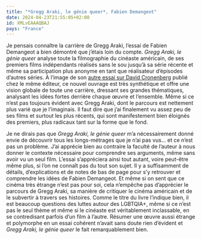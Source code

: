 ```yaml
---
title: "*Gregg Araki, le génie queer*, Fabien Demangeot"
date: 2024-04-23T21:55:05+02:00
id: XMLvEAAAQBAJ
pays: "France"
---
```


Je pensais connaître la carrière de Gregg Araki, l’essai de Fabien Demangeot a bien démontré que j’étais loin du compte. *Gregg Araki, le génie queer* analyse toute la filmographie du cinéaste américain, de ses premiers films indépendants réalisés sans le sou jusqu’à sa série récente et même sa participation plus anonyme en tant que réalisateur d’épisodes d’autres séries. À l’image de son [autre essai sur David Cronenberg](https://voiretmanger.fr/transgression-david-cronenberg-demangeot/) publié chez le même éditeur, ce nouvel ouvrage est très synthétique et offre une vision globale de toute une carrière, dressant ses grandes thématiques, analysant les idées fortes derrière chaque œuvre et l’ensemble. Même si ce n’est pas toujours évident avec Gregg Araki, dont le parcours est nettement plus varié que je l’imaginais. Il faut dire que j’ai finalement vu assez peu de ses films et surtout les plus récents, qui sont manifestement bien éloignés des premiers, plus radicaux tant sur la forme que le fond.

Je ne dirais pas que *Gregg Araki, le génie queer* m’a nécessairement donné envie de découvrir tous les longs-métrages que je n’ai pas vus… et ce n’est pas un problème. J’ai apprécie bien au contraire la faculté de l’auteur à nous donner le contexte nécessaire pour comprendre ses arguments, même sans avoir vu un seul film. L’essai s’appréciera ainsi tout autant, voire peut-être même plus, si l’on ne connaît pas du tout son sujet. Il y a suffisamment de détails, d’explications et de notes de bas de page pour s’y retrouver et comprendre les idées de Fabien Demangeot. Et même si on sent que ce cinéma très étrange n’est pas pour soi, cela n’empêche pas d’apprécier le parcours de Gregg Araki, sa manière de critiquer le cinéma américain et de le subvertir à travers ses histoires. Comme le titre du livre l’indique bien, il est beaucoup questions des luttes autour des LGBTQIA+, même si ce n’est pas le seul thème et même si le cinéaste est véritablement inclassable, en se contredisant parfois d’un film à l’autre. Résumer une œuvre aussi étrange et polymorphe en un essai cohérent n’avait sans doute rien d’évident et *Gregg Araki, le génie queer* le fait remarquablement bien. 
